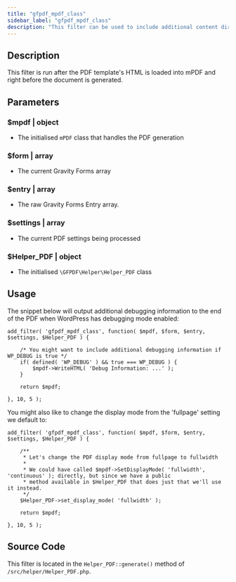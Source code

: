 ```yaml
---
title: "gfpdf_mpdf_class"
sidebar_label: "gfpdf_mpdf_class"
description: "This filter can be used to include additional content directly in your PDF."
---
```


## Description

This filter is run after the PDF template's HTML is loaded into mPDF and right before the document is generated.

## Parameters

### $mpdf | object
*  The initialised `mPDF` class that handles the PDF generation

### $form | array
*  The current Gravity Forms array

### $entry | array
*  The raw Gravity Forms Entry array.

### $settings | array
*  The current PDF settings being processed

### $Helper_PDF | object
*  The initialised `\GFPDF\Helper\Helper_PDF` class

## Usage

The snippet below will output additional debugging information to the end of the PDF when WordPress has debugging mode enabled:

```
add_filter( 'gfpdf_mpdf_class', function( $mpdf, $form, $entry, $settings, $Helper_PDF ) {

	/* You might want to include additional debugging information if WP_DEBUG is true */
	if( defined( 'WP_DEBUG' ) && true === WP_DEBUG ) {
		$mpdf->WriteHTML( 'Debug Information: ...' );
	}

	return $mpdf;

}, 10, 5 );
```

You might also like to change the display mode from the 'fullpage' setting we default to:

```
add_filter( 'gfpdf_mpdf_class', function( $mpdf, $form, $entry, $settings, $Helper_PDF ) {

	/**
	 * Let's change the PDF display mode from fullpage to fullwidth
	 *
	 * We could have called $mpdf->SetDisplayMode( 'fullwidth', 'continuous' ); directly, but since we have a public
	 * method available in $Helper_PDF that does just that we'll use it instead.
	 */
	$Helper_PDF->set_display_mode( 'fullwidth' );

	return $mpdf;

}, 10, 5 );
```

## Source Code

This filter is located in the `Helper_PDF::generate()` method of `/src/helper/Helper_PDF.php`.